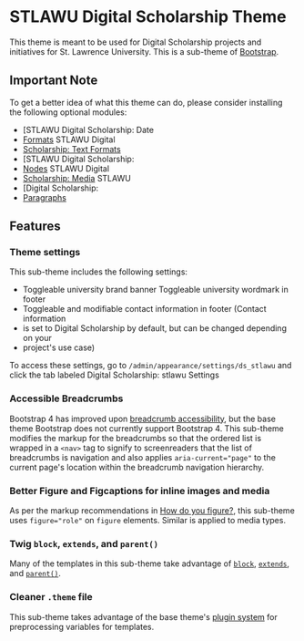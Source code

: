 # STLAWU Digital Scholarship Theme

This theme is meant to be used for Digital Scholarship projects and initiatives
for St. Lawrence University. This is a sub-theme of
[Bootstrap](https://www.drupal.org/project/bootstrap).

## Important Note

To get a better idea of what this theme can do, please consider installing the
following optional modules:

* [STLAWU Digital Scholarship: Date
* [Formats](https://github.com/cainaru/ds_stlawu_date_formats) STLAWU Digital
* [Scholarship: Text Formats](https://github.com/cainaru/ds_stlawu_text_formats)
* [STLAWU Digital Scholarship:
* [Nodes](https://github.com/cainaru/ds_stlawu_nodes) STLAWU Digital
* [Scholarship: Media](https://github.com/cainaru/ds_stlawu_media) STLAWU
* [Digital Scholarship:
* [Paragraphs](https://github.com/cainaru/ds_stlawu_paragraphs)

## Features

### Theme settings

This sub-theme includes the following settings:

* Toggleable university brand banner Toggleable university wordmark in footer
* Toggleable and modifiable contact information in footer (Contact information
* is set to Digital Scholarship by default, but can be changed depending on your
* project's use case)

To access these settings, go to `/admin/appearance/settings/ds_stlawu` and click
the tab labeled Digital Scholarship: stlawu Settings

### Accessible Breadcrumbs

Bootstrap 4 has improved upon [breadcrumb
accessibility](https://getbootstrap.com/docs/4.3/components/breadcrumb/), but
the base theme Bootstrap does not currently support Bootstrap 4. This sub-theme
modifies the markup for the breadcrumbs so that the ordered list is wrapped in a
`<nav>` tag to signify to screenreaders that the list of breadcrumbs is
navigation and also applies `aria-current="page"` to the current page's location
within the breadcrumb navigation hierarchy.

### Better Figure and Figcaptions for inline images and media

As per the markup recommendations in [How do you
figure?](https://www.scottohara.me/blog/2019/01/21/how-do-you-figure.html), this
sub-theme uses `figure="role"` on `figure` elements. Similar is applied to media
types.

### Twig `block`, `extends`, and `parent()`

Many of the templates in this sub-theme take advantage of
[`block`](https://twig.symfony.com/doc/2.x/tags/block.html),
[`extends`](https://twig.symfony.com/doc/2.x/tags/extends.html), and
[`parent()`](https://twig.symfony.com/doc/2.x/functions/parent.html).

### Cleaner `.theme` file

This sub-theme takes advantage of the base theme's [plugin
system](https://drupal-bootstrap.org/api/bootstrap/docs%21plugins%21README.md/group/plugins/8.x-3.x)
for preprocessing variables for templates.
